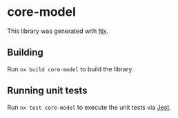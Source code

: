 # core-model

This library was generated with [Nx](https://nx.dev).

## Building

Run `nx build core-model` to build the library.

## Running unit tests

Run `nx test core-model` to execute the unit tests via [Jest](https://jestjs.io).
